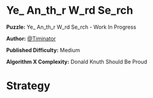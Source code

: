 # Ye_ An_th_r W_rd Se_rch

__Puzzle:__ Ye_ An_th_r W_rd Se_rch - Work In Progress

__Author:__ [@Timinator](https://www.codingame.com/profile/2df7157da821f39bbf6b36efae1568142907334)

__Published Difficulty:__ Medium

__Algorithm X Complexity:__ Donald Knuth Should Be Proud

# Strategy
